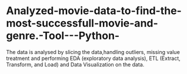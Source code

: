 # Analyzed-movie-data-to-find-the-most-successfull-movie-and-genre.-Tool---Python-
The data is analysed by slicing the data,handling outliers, missing value treatment and performing EDA (exploratory data analysis), ETL (Extract, Transform, and Load) and Data Visualization on the data.
